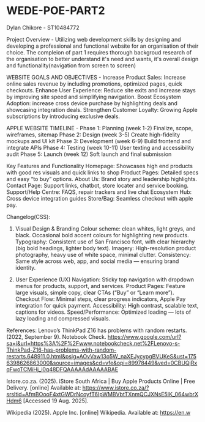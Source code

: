 # WEDE-POE-PART2
Dylan Chikore - ST10484772

Project Overview - Utilizing web development skills by designing and developing a professional and functional website for an organisation of their choice. The compleion of part 1 requires thorough backgroud research of the organisation to better understand it's need and wants, it's overall design and functionality(navigation from screen to screen)

WEBSITE GOALS AND OBJECTIVES - 
Increase Product Sales: Increase online sales revenue by including promotions, optimized pages, quick checkouts. 
Enhance User Experience: Reduce site exits and increase stays by improving site speed and simplifying navigation. 
Boost Ecosystem Adoption: increase cross device purchase by highlighting deals and showcasing integration deals. 
Strengthen Customer Loyalty: Growing Apple subscriptions by introducing exclusive deals. 

APPLE WEBSITE TIMELINE -
Phase 1: Planning (week 1-2) 
Finalize, scope, wireframes, sitemap 
Phase 2: Design (week 3-5) 
Create high-fidelity mockups and UI kit 
Phase 3: Development (week 6-9) 
Build frontend and integrate APIs 
Phase 4: Testing (week 10-11) 
User texting and accessibility audit 
Phase 5: Launch (week 12) 
Soft launch and final submission 

Key Features and Functionality
Homepage: Showcases high end products with good res visuals and quick links to shop 
Product Pages: Detailed specs and easy “to buy” options. 
About Us: Brand story and leadership highlights. 
Contact Page: Support links, chatbot, store locater and service booking. 
Support/Help Centre: FAQS, repair trackers and live chat 
Ecosystem Hub:  Cross device integration guides 
Store/Bag:  Seamless checkout with apple pay.

Changelog(CSS):
1. Visual Design & Branding 
Colour scheme: clean whites, light greys, and black. Occasional bold accent colours for highlighting new products. 
Typography: Consistent use of San Francisco font, with clear hierarchy (big bold headings, lighter body text). 
Imagery: High-resolution product photography, heavy use of white space, minimal clutter. 
Consistency: Same style across web, app, and social media — ensuring brand identity. 

 2. User Experience (UX) 
Navigation: Sticky top navigation with dropdown menus for products, support, and services. 
Product Pages: Feature large visuals, simple copy, clear CTAs (“Buy” or “Learn more”). 
Checkout Flow: Minimal steps, clear progress indicators, Apple Pay integration for quick payment. 
Accessibility: High contrast, scalable text, captions for videos. 
Speed/Performance: Optimized loading — lots of lazy loading and compressed visuals. 


References:
Lenovo’s ThinkPad Z16 has problems with random restarts. (2022, September 9). Notebook Check. https://www.google.com/url?sa=i&url=https%3A%2F%2Fwww.notebookcheck.net%2FLenovo-s-ThinkPad-Z16-has-problems-with-random-restarts.648911.0.html&psig=AOvVaw13o5W_naXEJycypgBVUKeS&ust=1756398626863000&source=images&cd=vfe&opi=89978449&ved=0CBUQjRxqFwoTCMiHj_i0q48DFQAAAAAdAAAAABAE 

Istore.co.za. (2025). iStore South Africa | Buy Apple Products Online | Free Delivery. [online] Available at: https://www.istore.co.za/?srsltid=AfmBOooF4xtGWDrNcoyfT6IpWMBVbtTXnmQCJXNsE5IK_064wbrXHdm6 [Accessed 19 Aug. 2025]. 

Wikipedia (2025). Apple Inc. [online] Wikipedia. Available at: https://en.w
